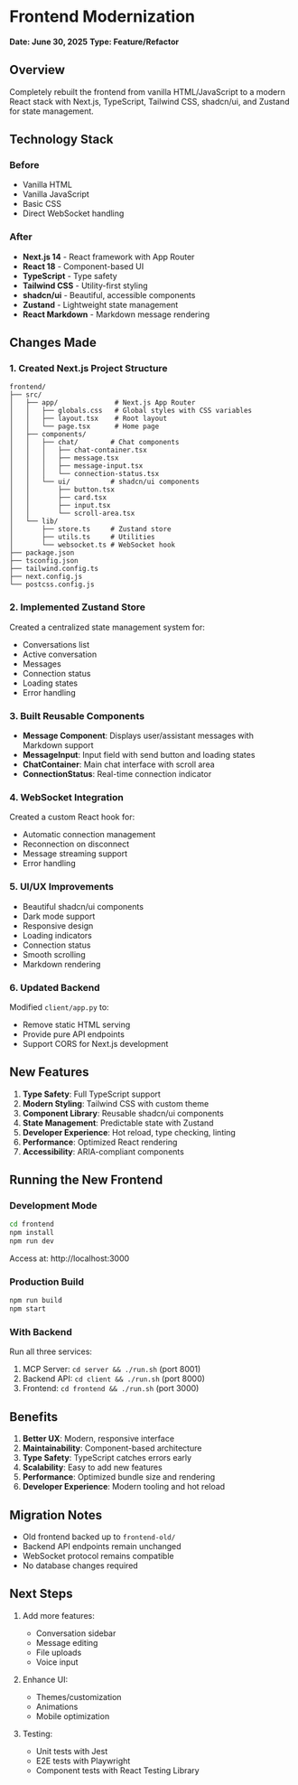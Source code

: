 # Frontend Modernization
**Date: June 30, 2025**
**Type: Feature/Refactor**

## Overview
Completely rebuilt the frontend from vanilla HTML/JavaScript to a modern React stack with Next.js, TypeScript, Tailwind CSS, shadcn/ui, and Zustand for state management.

## Technology Stack

### Before
- Vanilla HTML
- Vanilla JavaScript
- Basic CSS
- Direct WebSocket handling

### After
- **Next.js 14** - React framework with App Router
- **React 18** - Component-based UI
- **TypeScript** - Type safety
- **Tailwind CSS** - Utility-first styling
- **shadcn/ui** - Beautiful, accessible components
- **Zustand** - Lightweight state management
- **React Markdown** - Markdown message rendering

## Changes Made

### 1. Created Next.js Project Structure
```
frontend/
├── src/
│   ├── app/              # Next.js App Router
│   │   ├── globals.css   # Global styles with CSS variables
│   │   ├── layout.tsx    # Root layout
│   │   └── page.tsx      # Home page
│   ├── components/       
│   │   ├── chat/        # Chat components
│   │   │   ├── chat-container.tsx
│   │   │   ├── message.tsx
│   │   │   ├── message-input.tsx
│   │   │   └── connection-status.tsx
│   │   └── ui/          # shadcn/ui components
│   │       ├── button.tsx
│   │       ├── card.tsx
│   │       ├── input.tsx
│   │       └── scroll-area.tsx
│   └── lib/             
│       ├── store.ts     # Zustand store
│       ├── utils.ts     # Utilities
│       └── websocket.ts # WebSocket hook
├── package.json
├── tsconfig.json
├── tailwind.config.ts
├── next.config.js
└── postcss.config.js
```

### 2. Implemented Zustand Store
Created a centralized state management system for:
- Conversations list
- Active conversation
- Messages
- Connection status
- Loading states
- Error handling

### 3. Built Reusable Components
- **Message Component**: Displays user/assistant messages with Markdown support
- **MessageInput**: Input field with send button and loading states
- **ChatContainer**: Main chat interface with scroll area
- **ConnectionStatus**: Real-time connection indicator

### 4. WebSocket Integration
Created a custom React hook for:
- Automatic connection management
- Reconnection on disconnect
- Message streaming support
- Error handling

### 5. UI/UX Improvements
- Beautiful shadcn/ui components
- Dark mode support
- Responsive design
- Loading indicators
- Connection status
- Smooth scrolling
- Markdown rendering

### 6. Updated Backend
Modified `client/app.py` to:
- Remove static HTML serving
- Provide pure API endpoints
- Support CORS for Next.js development

## New Features

1. **Type Safety**: Full TypeScript support
2. **Modern Styling**: Tailwind CSS with custom theme
3. **Component Library**: Reusable shadcn/ui components
4. **State Management**: Predictable state with Zustand
5. **Developer Experience**: Hot reload, type checking, linting
6. **Performance**: Optimized React rendering
7. **Accessibility**: ARIA-compliant components

## Running the New Frontend

### Development Mode
```bash
cd frontend
npm install
npm run dev
```
Access at: http://localhost:3000

### Production Build
```bash
npm run build
npm start
```

### With Backend
Run all three services:
1. MCP Server: `cd server && ./run.sh` (port 8001)
2. Backend API: `cd client && ./run.sh` (port 8000)
3. Frontend: `cd frontend && ./run.sh` (port 3000)

## Benefits

1. **Better UX**: Modern, responsive interface
2. **Maintainability**: Component-based architecture
3. **Type Safety**: TypeScript catches errors early
4. **Scalability**: Easy to add new features
5. **Performance**: Optimized bundle size and rendering
6. **Developer Experience**: Modern tooling and hot reload

## Migration Notes

- Old frontend backed up to `frontend-old/`
- Backend API endpoints remain unchanged
- WebSocket protocol remains compatible
- No database changes required

## Next Steps

1. Add more features:
   - Conversation sidebar
   - Message editing
   - File uploads
   - Voice input
   
2. Enhance UI:
   - Themes/customization
   - Animations
   - Mobile optimization
   
3. Testing:
   - Unit tests with Jest
   - E2E tests with Playwright
   - Component tests with React Testing Library